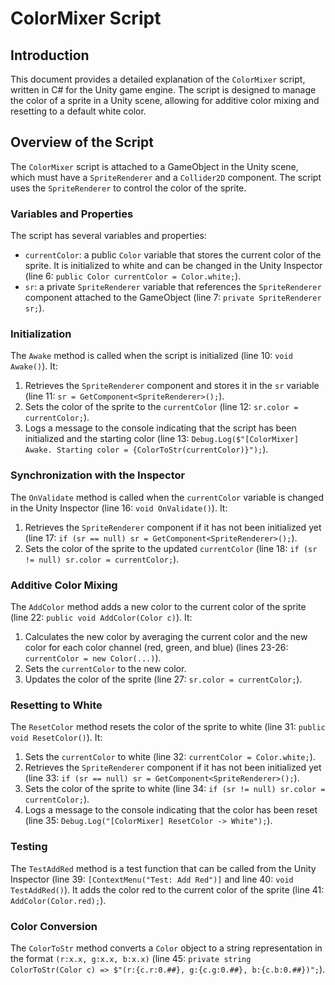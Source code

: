 # ColorMixer Script

## Introduction
This document provides a detailed explanation of the `ColorMixer` script, written in C# for the Unity game engine. The script is designed to manage the color of a sprite in a Unity scene, allowing for additive color mixing and resetting to a default white color.

## Overview of the Script
The `ColorMixer` script is attached to a GameObject in the Unity scene, which must have a `SpriteRenderer` and a `Collider2D` component. The script uses the `SpriteRenderer` to control the color of the sprite.

### Variables and Properties
The script has several variables and properties:
* `currentColor`: a public `Color` variable that stores the current color of the sprite. It is initialized to white and can be changed in the Unity Inspector (line 6: `public Color currentColor = Color.white;`).
* `sr`: a private `SpriteRenderer` variable that references the `SpriteRenderer` component attached to the GameObject (line 7: `private SpriteRenderer sr;`).

### Initialization
The `Awake` method is called when the script is initialized (line 10: `void Awake()`). It:
1. Retrieves the `SpriteRenderer` component and stores it in the `sr` variable (line 11: `sr = GetComponent<SpriteRenderer>();`).
2. Sets the color of the sprite to the `currentColor` (line 12: `sr.color = currentColor;`).
3. Logs a message to the console indicating that the script has been initialized and the starting color (line 13: `Debug.Log($"[ColorMixer] Awake. Starting color = {ColorToStr(currentColor)}");`).

### Synchronization with the Inspector
The `OnValidate` method is called when the `currentColor` variable is changed in the Unity Inspector (line 16: `void OnValidate()`). It:
1. Retrieves the `SpriteRenderer` component if it has not been initialized yet (line 17: `if (sr == null) sr = GetComponent<SpriteRenderer>();`).
2. Sets the color of the sprite to the updated `currentColor` (line 18: `if (sr != null) sr.color = currentColor;`).

### Additive Color Mixing
The `AddColor` method adds a new color to the current color of the sprite (line 22: `public void AddColor(Color c)`). It:
1. Calculates the new color by averaging the current color and the new color for each color channel (red, green, and blue) (lines 23-26: `currentColor = new Color(...)`).
2. Sets the `currentColor` to the new color.
3. Updates the color of the sprite (line 27: `sr.color = currentColor;`).

### Resetting to White
The `ResetColor` method resets the color of the sprite to white (line 31: `public void ResetColor()`). It:
1. Sets the `currentColor` to white (line 32: `currentColor = Color.white;`).
2. Retrieves the `SpriteRenderer` component if it has not been initialized yet (line 33: `if (sr == null) sr = GetComponent<SpriteRenderer>();`).
3. Sets the color of the sprite to white (line 34: `if (sr != null) sr.color = currentColor;`).
4. Logs a message to the console indicating that the color has been reset (line 35: `Debug.Log("[ColorMixer] ResetColor -> White");`).

### Testing
The `TestAddRed` method is a test function that can be called from the Unity Inspector (line 39: `[ContextMenu("Test: Add Red")]` and line 40: `void TestAddRed()`). It adds the color red to the current color of the sprite (line 41: `AddColor(Color.red);`).

### Color Conversion
The `ColorToStr` method converts a `Color` object to a string representation in the format `(r:x.x, g:x.x, b:x.x)` (line 45: `private string ColorToStr(Color c) => $"(r:{c.r:0.##}, g:{c.g:0.##}, b:{c.b:0.##})";`).
